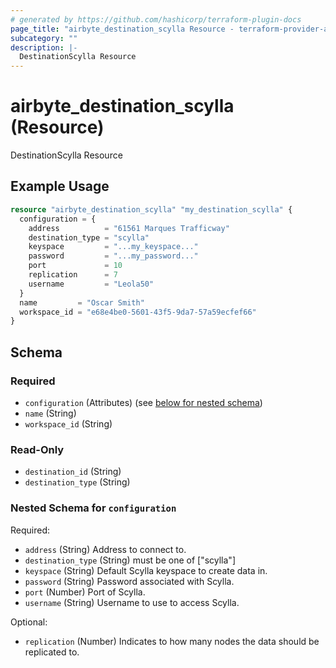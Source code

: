 ```yaml
---
# generated by https://github.com/hashicorp/terraform-plugin-docs
page_title: "airbyte_destination_scylla Resource - terraform-provider-airbyte"
subcategory: ""
description: |-
  DestinationScylla Resource
---
```


# airbyte_destination_scylla (Resource)

DestinationScylla Resource

## Example Usage

```terraform
resource "airbyte_destination_scylla" "my_destination_scylla" {
  configuration = {
    address          = "61561 Marques Trafficway"
    destination_type = "scylla"
    keyspace         = "...my_keyspace..."
    password         = "...my_password..."
    port             = 10
    replication      = 7
    username         = "Leola50"
  }
  name         = "Oscar Smith"
  workspace_id = "e68e4be0-5601-43f5-9da7-57a59ecfef66"
}
```

<!-- schema generated by tfplugindocs -->
## Schema

### Required

- `configuration` (Attributes) (see [below for nested schema](#nestedatt--configuration))
- `name` (String)
- `workspace_id` (String)

### Read-Only

- `destination_id` (String)
- `destination_type` (String)

<a id="nestedatt--configuration"></a>
### Nested Schema for `configuration`

Required:

- `address` (String) Address to connect to.
- `destination_type` (String) must be one of ["scylla"]
- `keyspace` (String) Default Scylla keyspace to create data in.
- `password` (String) Password associated with Scylla.
- `port` (Number) Port of Scylla.
- `username` (String) Username to use to access Scylla.

Optional:

- `replication` (Number) Indicates to how many nodes the data should be replicated to.



